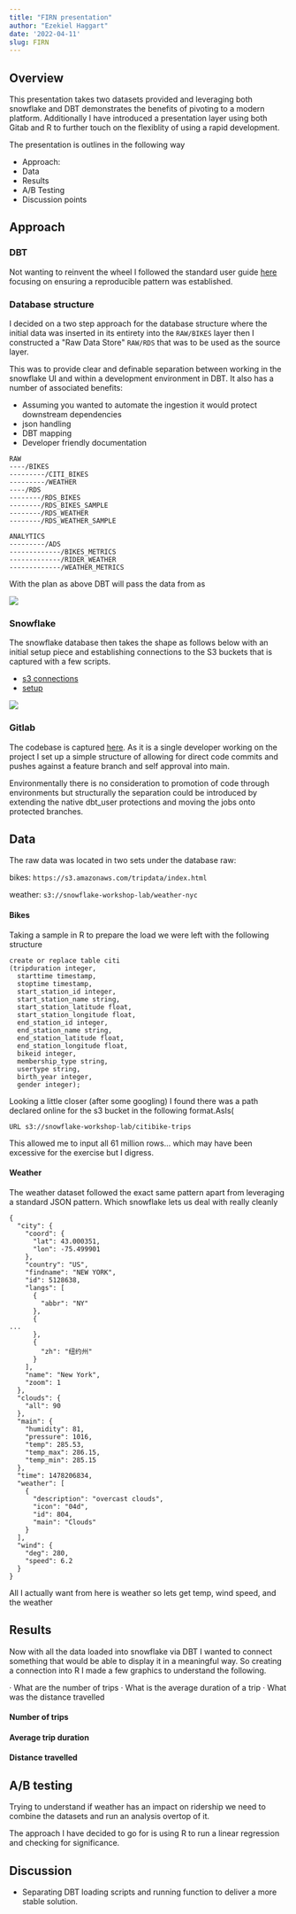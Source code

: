 ```yaml
---
title: "FIRN presentation"
author: "Ezekiel Haggart"
date: '2022-04-11'
slug: FIRN
---
```

  
## Overview
This presentation takes two datasets provided and leveraging both snowflake and DBT demonstrates the benefits of pivoting to a modern platform.
Additionally I have introduced a presentation layer using both Gitab and R to further touch on the flexiblity of using a rapid development. 

The presentation is outlines in the following way

- Approach:
- Data
- Results
- A/B Testing
- Discussion points

  
## Approach
### DBT
Not wanting to reinvent the wheel I followed the standard user guide [here](https://discourse.getdbt.com/t/setting-up-snowflake-the-exact-grant-statements-we-run/439) focusing on ensuring a reproducible pattern was established.

### Database structure
I decided on a two step approach for the database structure where the initial data was inserted in its entirety into the `RAW/BIKES` layer then I constructed a "Raw Data Store" `RAW/RDS` that was to be used as the source layer. 

This was to provide clear and definable separation between working in the snowflake UI and within a development environment in DBT. It also has a number of associated benefits:

- Assuming you wanted to automate the ingestion it would protect downstream dependencies  
- json handling
- DBT mapping
- Developer friendly documentation


```
RAW
----/BIKES
---------/CITI_BIKES  
---------/WEATHER
----/RDS
--------/RDS_BIKES
--------/RDS_BIKES_SAMPLE
--------/RDS_WEATHER
--------/RDS_WEATHER_SAMPLE

ANALYTICS
---------/ADS
-------------/BIKES_METRICS
-------------/RIDER_WEATHER
-------------/WEATHER_METRICS
```

With the plan as above DBT will pass the data from as 

![](assets/dbt_linage.png)

### Snowflake

The snowflake database then takes the shape as follows below with an initial setup piece and establishing connections to the S3 buckets that is captured with a few scripts.

- [s3 connections](https://gitlab.com/ezekiel.j.p.h/analytics/-/blob/main/analysis/snowflake/s3_connections.sql)
- [setup](https://gitlab.com/ezekiel.j.p.h/analytics/-/blob/main/analysis/snowflake/setup.sql)


![](assets/snowflake.png)

### Gitlab 
The codebase is captured [here](https://gitlab.com/ezekiel.j.p.h/analytics). As it is a single developer working on the project I set up a simple structure of allowing for direct code commits and pushes against a feature branch and self approval into main.

Environmentally there is no consideration to promotion of code through environments but structurally the separation could be introduced by extending the native dbt_user protections and moving the jobs onto protected branches.
  
## Data
The raw data was located in two sets under the database raw:

bikes: `https://s3.amazonaws.com/tripdata/index.html`

weather: `s3://snowflake-workshop-lab/weather-nyc`

#### Bikes 
Taking a sample in R to prepare the load we were left with the following structure
```
create or replace table citi
(tripduration integer,
  starttime timestamp,
  stoptime timestamp,
  start_station_id integer,
  start_station_name string,
  start_station_latitude float,
  start_station_longitude float,
  end_station_id integer,
  end_station_name string,
  end_station_latitude float,
  end_station_longitude float,
  bikeid integer,
  membership_type string,
  usertype string,
  birth_year integer,
  gender integer);

```

Looking a little closer (after some googling) I found there was a path declared online for the s3 bucket in the following format.AsIs(

```
URL s3://snowflake-workshop-lab/citibike-trips
```

This allowed me to input all 61 million rows... which may have been excessive for the exercise but I digress. 

#### Weather

The weather dataset followed the exact same pattern apart from leveraging a standard JSON pattern. Which snowflake lets us deal with really cleanly

```
{
  "city": {
    "coord": {
      "lat": 43.000351,
      "lon": -75.499901
    },
    "country": "US",
    "findname": "NEW YORK",
    "id": 5128638,
    "langs": [
      {
        "abbr": "NY"
      },
      {
...
      },
      {
        "zh": "纽约州"
      }
    ],
    "name": "New York",
    "zoom": 1
  },
  "clouds": {
    "all": 90
  },
  "main": {
    "humidity": 81,
    "pressure": 1016,
    "temp": 285.53,
    "temp_max": 286.15,
    "temp_min": 285.15
  },
  "time": 1478206834,
  "weather": [
    {
      "description": "overcast clouds",
      "icon": "04d",
      "id": 804,
      "main": "Clouds"
    }
  ],
  "wind": {
    "deg": 280,
    "speed": 6.2
  }
}
```

All I actually want from here is weather so lets get temp, wind speed, and the weather

## Results
Now with all the data loaded into snowflake via DBT I wanted to connect something that would be able to display it in a meaningful way. So creating a connection into R I made a few graphics to understand the following.

· What are the number of trips
· What is the average duration of a trip
· What was the distance travelled

#### Number of trips

#### Average trip duration

#### Distance travelled


## A/B testing

Trying to understand if weather has an impact on ridership we need to combine the datasets and run an analysis overtop of it. 

The approach I have decided to go for is using R to run a linear regression and checking for significance. 


## Discussion
- Separating DBT loading scripts and running function to deliver a more stable solution.


